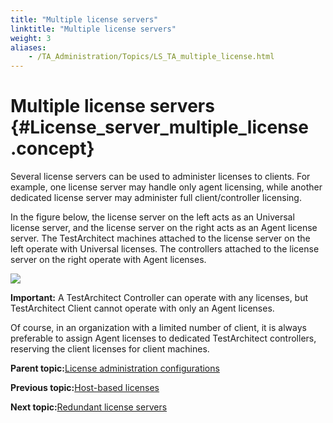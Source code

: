 ```yaml
--- 
title: "Multiple license servers"
linktitle: "Multiple license servers"
weight: 3
aliases: 
    - /TA_Administration/Topics/LS_TA_multiple_license.html
---
```

# Multiple license servers {#License_server_multiple_license .concept}

Several license servers can be used to administer licenses to clients. For example, one license server may handle only agent licensing, while another dedicated license server may administer full client/controller licensing.

In the figure below, the license server on the left acts as an Universal license server, and the license server on the right acts as an Agent license server. The TestArchitect machines attached to the license server on the left operate with Universal licenses. The controllers attached to the license server on the right operate with Agent licenses.

![](../Images/licenseserver_4-1.png)

**Important:** A TestArchitect Controller can operate with any licenses, but TestArchitect Client cannot operate with only an Agent licenses.

Of course, in an organization with a limited number of client, it is always preferable to assign Agent licenses to dedicated TestArchitect controllers, reserving the client licenses for client machines.

**Parent topic:**[License administration configurations](../../TA_Administration/Topics/LS_TA_admin_config.html)

**Previous topic:**[Host-based licenses](../../TA_Administration/Topics/LS_TA_host_based_license.html)

**Next topic:**[Redundant license servers](../../TA_Administration/Topics/LS_TA_Redundant_license.html)

